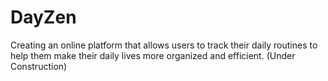 # DayZen
Creating an online platform that allows users to track their daily routines to help them make their daily lives more organized and efficient. (Under Construction)
